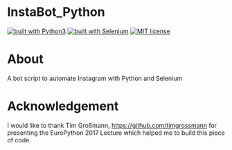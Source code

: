 # InstaBot_Python
[![built with Python3](https://img.shields.io/badge/built%20with-Python3-red.svg)](https://www.python.org/)
[![built with Selenium](https://img.shields.io/badge/built%20with-Selenium-yellow.svg)](https://github.com/SeleniumHQ/selenium)
[![MIT license](https://img.shields.io/badge/license-MIT-blue.svg)](https://github.com/LordDraagonLive/InstaBot_Python/blob/master/LICENSE)

# About
A bot script to automate Instagram with Python and Selenium

# Acknowledgement
I would like to thank Tim Großmann, https://github.com/timgrossmann for presenting the EuroPython 2017 Lecture which helped me to build this piece of code.
